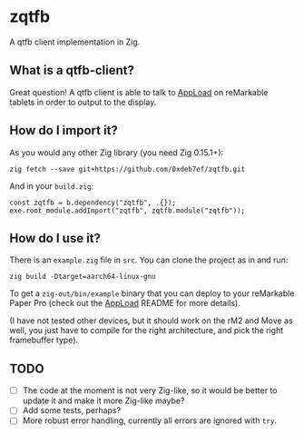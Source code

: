 # zqtfb

A qtfb client implementation in Zig.

## What is a qtfb-client?

Great question! A qtfb client is able to talk to
[AppLoad](https://github.com/asivery/rm-appload) on reMarkable tablets in order to
output to the display.

## How do I import it?

As you would any other Zig library (you need Zig 0.15.1+):

```
zig fetch --save git+https://github.com/0xdeb7ef/zqtfb.git
```

And in your `build.zig`:

```zig
const zqtfb = b.dependency("zqtfb", .{});
exe.root_module.addImport("zqtfb", zqtfb.module("zqtfb"));
```

## How do I use it?

There is an `example.zig` file in `src`.
You can clone the project as in and run:

```
zig build -Dtarget=aarch64-linux-gnu
```

To get a `zig-out/bin/example` binary that you can deploy to your reMarkable Paper Pro (check out the [AppLoad](https://github.com/asivery/rm-appload) README for more details).

(I have not tested other devices, but it should work on the rM2 and Move as well, you
just have to compile for the right architecture, and pick the right framebuffer type).

## TODO

- [ ] The code at the moment is not very Zig-like, so it would be better to update
      it and make it more Zig-like maybe?
- [ ] Add some tests, perhaps?
- [ ] More robust error handling, currently all errors are ignored with `try`.
